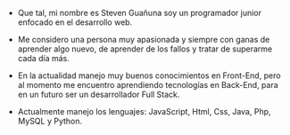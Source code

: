 - Que tal, mi nombre es Steven Guañuna soy un programador junior enfocado en el desarrollo web.
- Me considero una persona muy apasionada y siempre con ganas de aprender algo nuevo, de aprender de los fallos y tratar de superarme cada día más.
- En la actualidad manejo muy buenos conocimientos en Front-End, pero al momento me encuentro aprendiendo tecnologías en Back-End, para en un futuro ser un desarrollador Full Stack.

- Actualmente manejo los lenguajes:
JavaScript, Html, Css, Java, Php, MySQL y Python.
